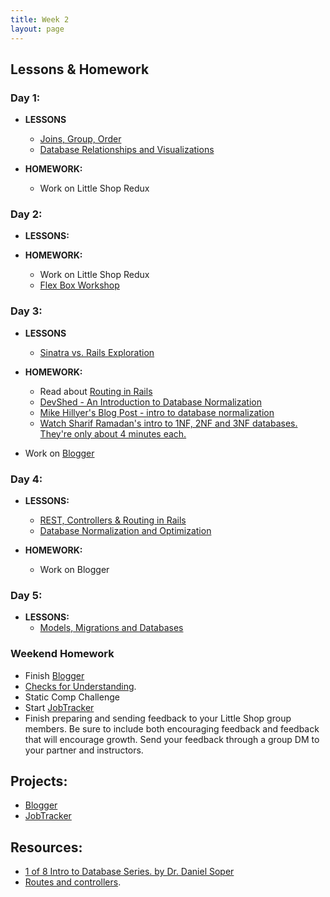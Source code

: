 ```yaml
---
title: Week 2
layout: page
---
```


## Lessons & Homework

### Day 1:

* **LESSONS**

  - [Joins, Group, Order](../lessons/joins_group_order)
  - [Database Relationships and Visualizations](../lessons/database_relationships_and_visualizations)

* **HOMEWORK:**
  - Work on Little Shop Redux

### Day 2:

* **LESSONS:**


* **HOMEWORK:**
  - Work on Little Shop Redux
  - [Flex Box Workshop](../lessons/flexbox_workshop)

### Day 3:

* **LESSONS**
  - [Sinatra vs. Rails Exploration](../misc/sinatra_vs_rails_exploration)

* **HOMEWORK:**
  - Read about [Routing in Rails](https://www.theodinproject.com/courses/ruby-on-rails/lessons/routing)
  - [DevShed - An Introduction to Database Normalization](http://www.devshed.com/c/a/mysql/an-introduction-to-database-normalization/)
  - [Mike Hillyer's Blog Post - intro to database normalization](http://mikehillyer.com/articles/an-introduction-to-database-normalization/)
  - [Watch Sharif Ramadan's intro to 1NF, 2NF and 3NF databases. They're only about 4 minutes each.](https://www.youtube.com/watch?v=K7vzLrGCV50&list=PLQ9AAKW8HuJ5m0rmHKL88ZyjOIKejvrj0)
 - Work on [Blogger](../misc/blogger)

### Day 4:

* **LESSONS:**
  - [REST, Controllers & Routing in Rails](../lessons/rest_routing_and_controllers_in_rails)
  - [Database Normalization and Optimization](../lessons/database_normalization_and_optimization)

* **HOMEWORK:**
  - Work on Blogger

### Day 5:

* **LESSONS:**
  - [Models, Migrations and Databases](../lessons/models_migrations_databases)

### Weekend Homework
  - Finish [Blogger](../misc/blogger)
  - [Checks for Understanding](https://github.com/turingschool/checks-for-understanding/blob/master/module-2/backend/week_two.md).
  - Static Comp Challenge
  - Start [JobTracker](https://github.com/turingschool/job-tracker)
  - Finish preparing and sending feedback to your Little Shop group members. Be sure to include both encouraging feedback and feedback that will encourage growth. Send your feedback through a group DM to your partner and instructors.

## Projects:

* [Blogger](../misc/blogger)
* [JobTracker](https://github.com/turingschool/job-tracker)

## Resources:

  - [1 of 8 Intro to Database Series. by Dr. Daniel Soper](https://www.youtube.com/watch?v=4Z9KEBexzcM)
  - [Routes and controllers](https://github.com/turingschool/challenges/blob/master/routes_controllers_rails.markdown).
